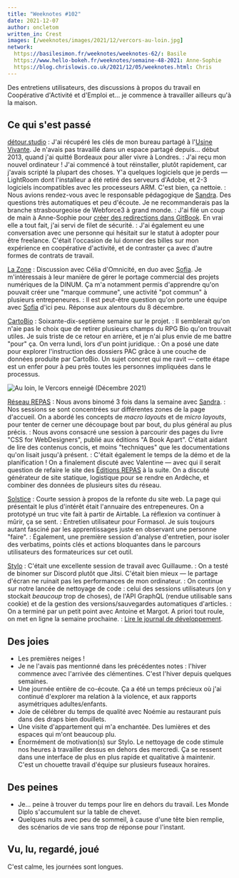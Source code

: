 ```yaml
---
title: "Weeknotes #102"
date: 2021-12-07
author: oncletom
written_in: Crest
images: [/weeknotes/images/2021/12/vercors-au-loin.jpg]
network:
  https://basilesimon.fr/weeknotes/weeknotes-62/: Basile
  https://www.hello-bokeh.fr/weeknotes/semaine-48-2021: Anne-Sophie
  https://blog.chrislowis.co.uk/2021/12/05/weeknotes.html: Chris
---
```


Des entretiens utilisateurs, des discussions à propos du travail en Coopérative d'Activité et d'Emploi et… je commence à travailler ailleurs qu'à la maison.

<!--more-->

## Ce qui s'est passé

[détour.studio]
: J'ai récupéré les clés de mon bureau partagé à l'[Usine Vivante]. Je n'avais pas travaillé dans un espace partagé depuis… début 2013, quand j'ai quitté Bordeaux pour aller vivre à Londres.
: J'ai reçu mon nouvel ordinateur ! J'ai commencé à tout réinstaller, plutôt rapidement, car j'avais scripté la plupart des choses. Y'a quelques logiciels que je perds — LightRoom dont l'installeur a été retiré des serveurs d'Adobe, et 2-3 logiciels incompatibles avec les processeurs ARM. C'est bien, ça nettoie.
: Nous avions rendez-vous avec le responsable pédagogique de [Sandra]. Des questions très automatiques et peu d'écoute. Je ne recommanderais pas la branche strasbourgeoise de Webforce3 à grand monde.
: J'ai filé un coup de main à Anne-Sophie pour [créer des redirections dans GitBook](https://github.com/betagouv/doc.incubateur.net-communaute/pull/56/files). En vrai elle a tout fait, j'ai servi de filet de sécurité.
: J'ai également eu une conversation avec une personne qui hésitait sur le statut à adopter pour être freelance. C'était l'occasion de lui donner des billes sur mon expérience en coopérative d'activité, et de contraster ça avec d'autre formes de contrats de travail.

[La Zone]
: Discussion avec Célia d'Omnicité, en duo avec [Sofia]. Je m'intéressais à leur manière de gérer le portage commercial des projets numériques de la DINUM. Ça m'a notamment permis d'apprendre qu'on pouvait créer une "marque commune", une activité "pot commun" à plusieurs entrepeneures.
: Il est peut-être question qu'on porte une équipe avec [Sofia] d'ici peu. Réponse aux alentours du 8 décembre.

[CartoBio]
: Soixante-dix-septième semaine sur le projet.
: Il semblerait qu'on n'aie pas le choix que de retirer plusieurs champs du RPG Bio qu'on trouvait utiles. Je suis triste de ce retour en arrière, et je n'ai plus envie de me battre "pour" ça. On verra lundi, lors d'un point juridique.
: On a posé une date pour explorer l'instruction des dossiers PAC grâce à une couche de données produite par CartoBio. Un sujet concret qui me ravit — cette étape est un enfer pour à peu près toutes les personnes impliquées dans le processus.

![](/weeknotes/images/2021/12/vercors-au-loin.jpg "Au loin, le Vercors enneigé (Décembre 2021)")

[Réseau REPAS]
: Nous avons binomé 3 fois dans la semaine avec [Sandra].
: Nos sessions se sont concentrées sur différentes zones de la page d'accueil. On a abordé les concepts de _macro layouts_ et de _micro layouts_, pour tenter de cerner une découpage bout par bout, du plus général au plus précis.
: Nous avons consacré une session à parcourir des pages du livre "CSS for WebDesigners", publié aux éditions "A Book Apart". C'était aidant de lire des contenus concis, et moins "techniques" que les documentations qu'on lisait jusqu'à présent.
: C'était également le temps de la démo et de la planification ! On a finalement discuté avec Valentine — avec qui il serait question de refaire le site des [Éditions REPAS](https://editionsrepas.free.fr/) à la suite. On a discuté générateur de site statique, logistique pour se rendre en Ardèche, et combiner des données de plusieurs sites du réseau.

[Solstice]
: Courte session à propos de la refonte du site web. La page qui présentait le plus d'intérêt était l'annuaire des entrepeneures. On a prototypé un truc vite fait à partir de Airtable. La réflexion va continuer à mûrir, ça se sent.
: Entretien utilisateur pour Formasol. Je suis toujours autant fasciné par les apprentissages juste en observant une personne "faire".
: Également, une première session d'analyse d'entretien, pour isoler des verbatims, points clés et actions bloquantes dans le parcours utilisateurs des formateurices sur cet outil.

[Stylo]
: C'était une excellente session de travail avec Guillaume.
: On a testé de binomer sur Discord plutôt que Jitsi. C'était bien mieux — le partage d'écran ne ruinait pas les performances de mon ordinateur.
: On continue sur notre lancée de nettoyage de code : celui des sessions utilisateurs (on y stockait _beaucoup_ trop de choses), de l'API GraphQL (rendue utilisable sans cookie) et de la gestion des versions/sauvegardes automatiques d'articles.
: On a terminé par un petit point avec Antoine et Margot. A priori tout roule, on met en ligne la semaine prochaine.
: [Lire le journal de développement](https://github.com/EcrituresNumeriques/stylo/blob/master/JOURNAL.md).

## Des joies

- Les premières neiges !
- Je ne l'avais pas mentionné dans les précédentes notes : l'hiver commence avec l'arrivée des clémentines. C'est l'hiver depuis quelques semaines.
- Une journée entière de co-écoute. Ça a été un temps précieux où j'ai continué d'explorer ma relation à la violence, et aux rapports asymétriques adultes/enfants.
- Joie de célébrer du temps de qualité avec Noémie au restaurant puis dans des draps bien douillets.
- Une visite d'appartement qui m'a enchantée. Des lumières et des espaces qui m'ont beaucoup plu.
- Énormément de motivation(s) sur Stylo. Le nettoyage de code stimule nos heures à travailler dessus en dehors des mercredi. Ça se ressent dans une interface de plus en plus rapide et qualitative à maintenir. C'est un chouette travail d'équipe sur plusieurs fuseaux horaires.

## Des peines

- Je… peine à trouver du temps pour lire en dehors du travail. Les Monde Diplo s'accumulent sur la table de chevet.
- Quelques nuits avec peu de sommeil, à cause d'une tête bien remplie, des scénarios de vie sans trop de réponse pour l'instant.

## Vu, lu, regardé, joué

C'est calme, les journées sont longues.

[détour.studio]: /
[Solstice]: https://solstice.coop/
[Stylo]: https://github.com/EcrituresNumeriques/stylo
[CartoBio]: https://cartobio.org/
[Usine Vivante]: https://www.usinevivante.org
[La Zone]: http://la.zone
[YesWiki]: https://yeswiki.net
[NatureProgres]: http://np26.fr/
[Réseau REPAS]: http://www.reseaurepas.free.fr/

[Noémie]: https://noemiegirard.co
[Sandra]: https://sandrakpodar.net/
[Juliette]: https://twitter.com/ju_net01
[Sofia]: https://twitter.com/sofiaboulaarab
[Guillaume]: https://www.yuzutech.fr/
[Antoine]: https://www.quaternum.net/
[Yannick]: https://elsif.fr/
[Basile]: https://basilesimon.fr/
[Maïtané]: https://maiwann.net/
[Laurent]: https://cocotier.xyz/
[Audrey]: https://fr.linkedin.com/in/audreybramy
